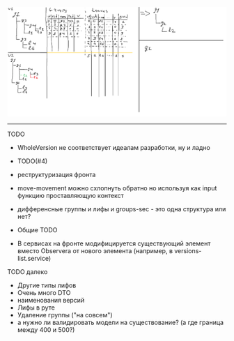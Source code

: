 ![Alt text](ActionSchema.png?raw=true "Schema")

----------
TODO
- WholeVersion не соответствует идеалам разработки, ну и ладно

- TODO(#4)

- реструктуризация фронта

- move-movement можно схлопнуть обратно но используя как input функцию проставляющую контекст
- дифференсные группы и лифы и groups-sec - это одна структура или нет?
- Общие TODO
- В сервисах на фронте модифицируется существующий элемент вместо Observera от нового элемента (например, в versions-list.service)

TODO далеко
- Другие типы лифов
- Очень много DTO
- наименования версий
- Лифы в руте
- Удаление группы ("на совсем")
- а нужно ли валидировать модели на существование? (а где граница между 400 и 500?)